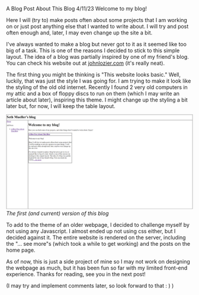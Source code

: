A Blog Post About This Blog
4/11/23
Welcome to my blog! 

Here I will (try to) make posts often about some projects that I am working on or just post anything else that I wanted to write about. I will try and post often enough and, later, I may even change up the site a bit.

I've always wanted to make a blog but never got to it as it seemed like too big of a task. This is one of the reasons I decided to stick to this simple layout. The idea of a blog was partially inspired by one of my friend's blog. You can check his website out at [johnlozier.com](https://www.johnlozier.com/) (it's really neat). 

The first thing you might be thinking is "This website looks basic." Well, luckily,  that was just the style I was going for. I am trying to make it look like the styling of the old old internet. Recently I found 2 very old computers in my attic and a box of floppy discs to run on them (which I may write an article about later), inspiring this theme. I might change up the styling a bit later but, for now, I will keep the table layout.

![First version of the blog](../static/first_blog.png "First version of the blog")
_The first (and current) version of this blog_

To add to the theme of an older webpage, I decided to challenge myself by not using any Javascript. I almost ended up not using css either, but I decided against it. The entire website is rendered on the server, including the "... see more"s (which took a while to get working) and the posts on the home page.

As of now, this is just a side project of mine so I may not work on designing the webpage as much, but it has been fun so far with my limited front-end experience. Thanks for reading, see you in the next post!

(I may try and implement comments later, so look forward to that : ) )